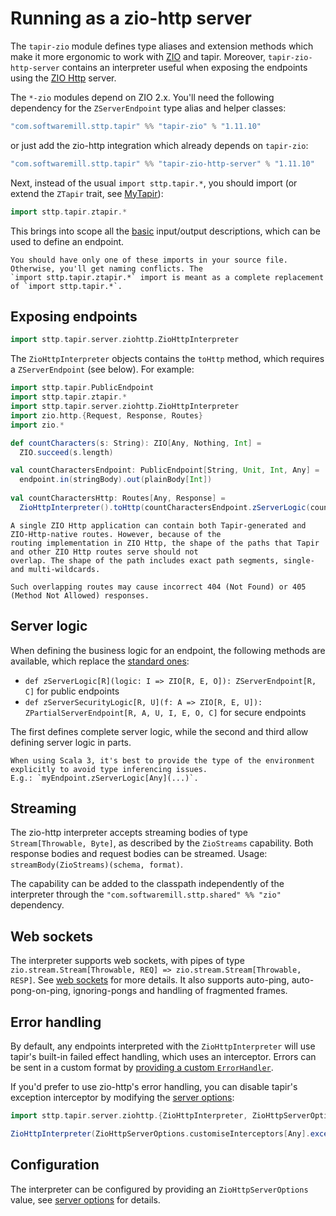 # Running as a zio-http server

The `tapir-zio` module defines type aliases and extension methods which make it more ergonomic to work with
[ZIO](https://zio.dev) and tapir. Moreover, `tapir-zio-http-server` contains an interpreter useful when
exposing the endpoints using the [ZIO Http](https://github.com/dream11/zio-http) server.

The `*-zio` modules depend on ZIO 2.x.
You'll need the following dependency for the `ZServerEndpoint` type alias and helper classes:

```scala
"com.softwaremill.sttp.tapir" %% "tapir-zio" % "1.11.10"
```

or just add the zio-http integration which already depends on `tapir-zio`:

```scala
"com.softwaremill.sttp.tapir" %% "tapir-zio-http-server" % "1.11.10"
```

Next, instead of the usual `import sttp.tapir.*`, you should import (or extend the `ZTapir` trait, see [MyTapir](../other/mytapir.md)):

```scala
import sttp.tapir.ztapir.*
```

This brings into scope all the [basic](../endpoint/basics.md) input/output descriptions, which can be used to define an endpoint.

```{note}
You should have only one of these imports in your source file. Otherwise, you'll get naming conflicts. The
`import sttp.tapir.ztapir.*` import is meant as a complete replacement of `import sttp.tapir.*`.
```

## Exposing endpoints

```scala
import sttp.tapir.server.ziohttp.ZioHttpInterpreter
```

The `ZioHttpInterpreter` objects contains the `toHttp` method, which requires a `ZServerEndpoint` (see below). For 
example:

```scala
import sttp.tapir.PublicEndpoint
import sttp.tapir.ztapir.*
import sttp.tapir.server.ziohttp.ZioHttpInterpreter
import zio.http.{Request, Response, Routes}
import zio.*

def countCharacters(s: String): ZIO[Any, Nothing, Int] =
  ZIO.succeed(s.length)

val countCharactersEndpoint: PublicEndpoint[String, Unit, Int, Any] =
  endpoint.in(stringBody).out(plainBody[Int])
  
val countCharactersHttp: Routes[Any, Response] =
  ZioHttpInterpreter().toHttp(countCharactersEndpoint.zServerLogic(countCharacters))
```

```{note}
A single ZIO Http application can contain both Tapir-generated and ZIO-Http-native routes. However, because of the
routing implementation in ZIO Http, the shape of the paths that Tapir and other ZIO Http routes serve should not
overlap. The shape of the path includes exact path segments, single- and multi-wildcards. 

Such overlapping routes may cause incorrect 404 (Not Found) or 405 (Method Not Allowed) responses.
```

## Server logic

When defining the business logic for an endpoint, the following methods are available, which replace the
[standard ones](logic.md):

* `def zServerLogic[R](logic: I => ZIO[R, E, O]): ZServerEndpoint[R, C]` for public endpoints
* `def zServerSecurityLogic[R, U](f: A => ZIO[R, E, U]): ZPartialServerEndpoint[R, A, U, I, E, O, C]` for secure endpoints

The first defines complete server logic, while the second and third allow defining server logic in parts.

```{note}
When using Scala 3, it's best to provide the type of the environment explicitly to avoid type inferencing issues.
E.g.: `myEndpoint.zServerLogic[Any](...)`.
```

## Streaming

The zio-http interpreter accepts streaming bodies of type `Stream[Throwable, Byte]`, as described by the `ZioStreams`
capability. Both response bodies and request bodies can be streamed. Usage: `streamBody(ZioStreams)(schema, format)`.

The capability can be added to the classpath independently of the interpreter through the
`"com.softwaremill.sttp.shared" %% "zio"` dependency.

## Web sockets

The interpreter supports web sockets, with pipes of type `zio.stream.Stream[Throwable, REQ] => zio.stream.Stream[Throwable, RESP]`.
See [web sockets](../endpoint/websockets.md) for more details. It also supports auto-ping, auto-pong-on-ping, ignoring-pongs and handling 
of fragmented frames.

## Error handling

By default, any endpoints interpreted with the `ZioHttpInterpreter` will use tapir's built-in failed effect handling, 
which uses an interceptor. Errors can be sent in a custom format by [providing a custom `ErrorHandler`](errors.md).

If you'd prefer to use zio-http's error handling, you can disable tapir's exception interceptor by modifying the
[server options](options.md):

```scala
import sttp.tapir.server.ziohttp.{ZioHttpInterpreter, ZioHttpServerOptions}

ZioHttpInterpreter(ZioHttpServerOptions.customiseInterceptors[Any].exceptionHandler(None).options)
```

## Configuration

The interpreter can be configured by providing an `ZioHttpServerOptions` value, see
[server options](options.md) for details.
